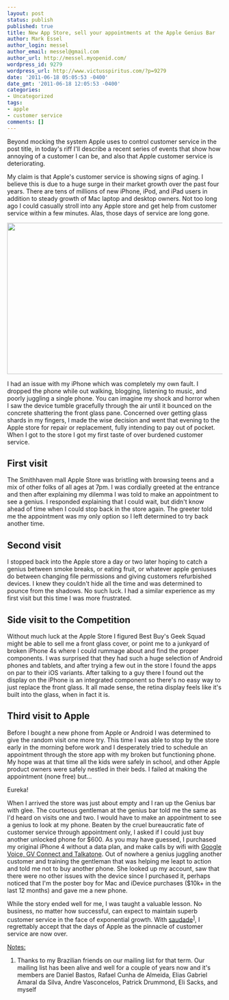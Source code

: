```yaml
---
layout: post
status: publish
published: true
title: New App Store, sell your appointments at the Apple Genius Bar
author: Mark Essel
author_login: messel
author_email: messel@gmail.com
author_url: http://messel.myopenid.com/
wordpress_id: 9279
wordpress_url: http://www.victusspiritus.com/?p=9279
date: '2011-06-18 05:05:53 -0400'
date_gmt: '2011-06-18 12:05:53 -0400'
categories:
- Uncategorized
tags:
- apple
- customer service
comments: []
---
```

<p>Beyond mocking the system Apple uses to control customer service in the post title, in today's riff I'll describe a recent series of events that show how annoying of a customer I can be, and also that Apple customer service is deteriorating.</p>
<p>My claim is that Apple's customer service is showing signs of aging. I believe this is due to a huge surge in their market growth over the past four years. There are tens of millions of new iPhone, iPod, and iPad users in addition to steady growth of Mac laptop and desktop owners. Not too long ago I could casually stroll into any Apple store and get help from customer service within a few minutes. Alas, those days of service are long gone.</p>
<p><a href="http://www.victusspiritus.com/wp-content/uploads/2011/06/iPhoneSalesw.png"><img src="http://www.victusspiritus.com/wp-content/uploads/2011/06/iPhoneSalesw.png" alt="" title="iPhoneSales" width="610" height="353" class="aligncenter size-full wp-image-9285" /></a></p>
<p>I had an issue with my iPhone which was completely my own fault. I dropped the phone while out walking, blogging, listening to music, and poorly juggling a single phone. You can imagine my shock and horror when I saw the device tumble gracefully through the air until it bounced on the concrete shattering the front glass pane. Concerned over getting glass shards in my fingers, I made the wise decision and went that evening to the Apple store for repair or replacement, fully intending to pay out of pocket. When I got to the store I got my first taste of over burdened customer service.</p>
<h2>First visit</h2>
<p>The Smithhaven mall Apple Store was bristling with browsing teens and a mix of other folks of all ages at 7pm. I was cordially greeted at the entrance and then after explaining my dilemma I was told to make an appointment to see a genius. I responded explaining that I could wait, but didn't know ahead of time when I could stop back in the store again. The greeter told me the appointment was my only option so I left determined to try back another time.</p>
<h2>Second visit</h2>
<p>I stopped back into the Apple store a day or two later hoping to catch a genius between smoke breaks, or eating fruit, or whatever apple geniuses do between changing file permissions and giving customers refurbished devices. I knew they couldn't hide all the time and was determined to pounce from the shadows. No such luck. I had a similar experience as my first visit but this time I was more frustrated.</p>
<h2>Side visit to the Competition</h2>
<p>Without much luck at the Apple Store I figured Best Buy's Geek Squad might be able to sell me a front glass cover, or point me to a junkyard of broken iPhone 4s where I could rummage about and find the proper components. I was surprised that they had such a huge selection of Android phones and tablets, and after trying a few out in the store I found the apps on par to their iOS variants. After talking to a guy there I found out the display on the iPhone is an integrated component so there's no easy way to just replace the front glass. It all made sense, the retina display feels like it's built into the glass, when in fact it is.</p>
<h2>Third visit to Apple</h2>
<p>Before I bought a new phone from Apple or Android I was determined to give the random visit one more try. This time I was able to stop by the store early in the morning before work and I desperately tried to schedule an appointment through the store app with my broken but functioning phone. My hope was at that time all the kids were safely in school, and other Apple product owners were safely nestled in their beds. I failed at making the appointment (none free) but...</p>
<p>Eureka! </p>
<p>When I arrived the store was just about empty and I ran up the Genius bar with glee. The courteous gentleman at the genius bar told me the same as I'd heard on visits one and two. I would have to make an appointment to see a genius to look at my phone. Beaten by the cruel bureaucratic fate of customer service through appointment only, I asked if I could just buy another unlocked phone for $600. As you may have guessed, I purchased my original iPhone 4 without a data plan, and make calls by wifi with <a href="http://www.victusspiritus.com/2010/08/02/wifi-phones-without-wireless-plans-sip-google-voice/">Google Voice, GV Connect and Talkatone</a>. Out of nowhere a genius juggling another customer and training the gentleman that was helping me leapt to action and told me not to buy another phone. She looked up my account, saw that there were no other issues with the device since I purchased it, perhaps noticed that I'm the poster boy for Mac and iDevice purchases ($10k+ in the last 12 months) and gave me a new phone.</p>
<p>While the story ended well for me, I was taught a valuable lesson. No business, no matter how successful, can expect to maintain superb customer service in the face of exponential growth. With <a href="http://en.wikipedia.org/wiki/Saudade">saudade</a><sup><a href="#notes">1</a></sup>, I regrettably accept that the days of Apple as the pinnacle of customer service are now over.</p>
<p><a href="#notes" id="notes">Notes:</a></p>
<ol>
<li>Thanks to my Brazilian friends on our mailing list for that term. Our mailing list has been alive and well for a couple of years now and it's members are Daniel Bastos, Rafael Cunha de Almeida, Elias Gabriel Amaral da Silva, Andre Vasconcelos, Patrick Drummond, Eli Sacks, and myself</li>
</ol>
